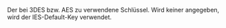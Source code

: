 Der bei 3DES bzw. AES zu verwendene Schlüssel. Wird keiner angegeben, wird der
IES-Default-Key verwendet.